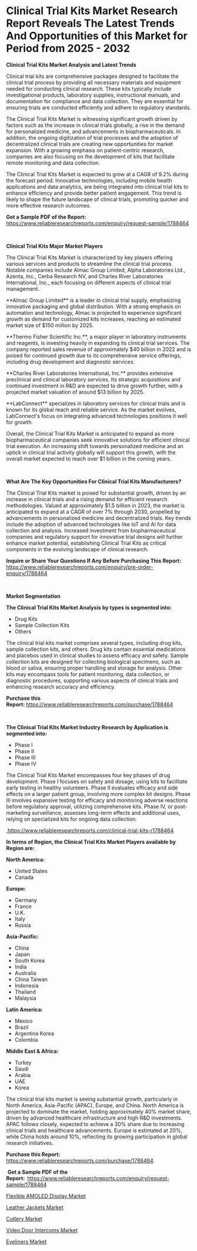 <p><h1>Clinical Trial Kits Market Research Report Reveals The Latest Trends And Opportunities of this Market for Period from 2025 - 2032</h1></p><p><strong>Clinical Trial Kits Market Analysis and Latest Trends</strong></p>
<p><p>Clinical trial kits are comprehensive packages designed to facilitate the clinical trial process by providing all necessary materials and equipment needed for conducting clinical research. These kits typically include investigational products, laboratory supplies, instructional manuals, and documentation for compliance and data collection. They are essential for ensuring trials are conducted efficiently and adhere to regulatory standards.</p><p>The Clinical Trial Kits Market is witnessing significant growth driven by factors such as the increase in clinical trials globally, a rise in the demand for personalized medicine, and advancements in biopharmaceuticals. In addition, the ongoing digitization of trial processes and the adoption of decentralized clinical trials are creating new opportunities for market expansion. With a growing emphasis on patient-centric research, companies are also focusing on the development of kits that facilitate remote monitoring and data collection.</p><p>The Clinical Trial Kits Market is expected to grow at a CAGR of 9.2% during the forecast period. Innovative technologies, including mobile health applications and data analytics, are being integrated into clinical trial kits to enhance efficiency and provide better patient engagement. This trend is likely to shape the future landscape of clinical trials, promoting quicker and more effective research outcomes.</p></p>
<p><strong>Get a Sample PDF of the Report:&nbsp;</strong> <a href="https://www.reliableresearchreports.com/enquiry/request-sample/1788464?utm_campaign=2641&utm_medium=2&utm_source=Github&utm_content=ia&utm_term=04032025&utm_id=clinical-trial-kits">https://www.reliableresearchreports.com/enquiry/request-sample/1788464</a></p>
<p>&nbsp;</p>
<p><strong>Clinical Trial Kits Major Market Players</strong></p>
<p><p>The Clinical Trial Kits Market is characterized by key players offering various services and products to streamline the clinical trial process. Notable companies include Almac Group Limited, Alpha Laboratories Ltd., Azenta, Inc., Cerba Research NV, and Charles River Laboratories International, Inc., each focusing on different aspects of clinical trial management.</p><p>**Almac Group Limited** is a leader in clinical trial supply, emphasizing innovative packaging and global distribution. With a strong emphasis on automation and technology, Almac is projected to experience significant growth as demand for customized kits increases, reaching an estimated market size of $150 million by 2025.</p><p>**Thermo Fisher Scientific Inc.**, a major player in laboratory instruments and reagents, is investing heavily in expanding its clinical trial services. The company reported sales revenue of approximately $40 billion in 2022 and is poised for continued growth due to its comprehensive service offerings, including drug development and diagnostic services.</p><p>**Charles River Laboratories International, Inc.** provides extensive preclinical and clinical laboratory services. Its strategic acquisitions and continued investment in R&D are expected to drive growth further, with a projected market valuation of around $13 billion by 2025.</p><p>**LabConnect** specializes in laboratory services for clinical trials and is known for its global reach and reliable service. As the market evolves, LabConnect's focus on integrating advanced technologies positions it well for growth.</p><p>Overall, the Clinical Trial Kits Market is anticipated to expand as more biopharmaceutical companies seek innovative solutions for efficient clinical trial execution. An increasing shift towards personalized medicine and an uptick in clinical trial activity globally will support this growth, with the overall market expected to reach over $1 billion in the coming years.</p></p>
<p>&nbsp;</p>
<p><strong>What Are The Key Opportunities For Clinical Trial Kits Manufacturers?</strong></p>
<p><p>The Clinical Trial Kits market is poised for substantial growth, driven by an increase in clinical trials and a rising demand for efficient research methodologies. Valued at approximately $1.5 billion in 2023, the market is anticipated to expand at a CAGR of over 7% through 2030, propelled by advancements in personalized medicine and decentralized trials. Key trends include the adoption of advanced technologies like IoT and AI for data collection and analysis. Increased investment from biopharmaceutical companies and regulatory support for innovative trial designs will further enhance market potential, establishing Clinical Trial Kits as critical components in the evolving landscape of clinical research.</p></p>
<p><strong>Inquire or Share Your Questions If Any Before Purchasing This Report:</strong> <a href="https://www.reliableresearchreports.com/enquiry/pre-order-enquiry/1788464?utm_campaign=2641&utm_medium=2&utm_source=Github&utm_content=ia&utm_term=04032025&utm_id=clinical-trial-kits">https://www.reliableresearchreports.com/enquiry/pre-order-enquiry/1788464</a></p>
<p>&nbsp;</p>
<p><strong>Market Segmentation</strong></p>
<p><strong>The Clinical Trial Kits Market Analysis by types is segmented into:</strong></p>
<p><ul><li>Drug Kits</li><li>Sample Collection Kits</li><li>Others</li></ul></p>
<p><p>The clinical trial kits market comprises several types, including drug kits, sample collection kits, and others. Drug kits contain essential medications and placebos used in clinical studies to assess efficacy and safety. Sample collection kits are designed for collecting biological specimens, such as blood or saliva, ensuring proper handling and storage for analysis. Other kits may encompass tools for patient monitoring, data collection, or diagnostic procedures, supporting various aspects of clinical trials and enhancing research accuracy and efficiency.</p></p>
<p><strong>Purchase this Report:&nbsp;</strong><a href="https://www.reliableresearchreports.com/purchase/1788464?utm_campaign=2641&utm_medium=2&utm_source=Github&utm_content=ia&utm_term=04032025&utm_id=clinical-trial-kits">https://www.reliableresearchreports.com/purchase/1788464</a></p>
<p>&nbsp;</p>
<p><strong>The Clinical Trial Kits Market Industry Research by Application is segmented into:</strong></p>
<p><ul><li>Phase I</li><li>Phase II</li><li>Phase III</li><li>Phase IV</li></ul></p>
<p><p>The Clinical Trial Kits Market encompasses four key phases of drug development. Phase I focuses on safety and dosage, using kits to facilitate early testing in healthy volunteers. Phase II evaluates efficacy and side effects on a larger patient group, involving more complex kit designs. Phase III involves expansive testing for efficacy and monitoring adverse reactions before regulatory approval, utilizing comprehensive kits. Phase IV, or post-marketing surveillance, assesses long-term effects and additional uses, relying on specialized kits for ongoing data collection.</p></p>
<p><a href="https://www.reliableresearchreports.com/clinical-trial-kits-r1788464?utm_campaign=2641&utm_medium=2&utm_source=Github&utm_content=ia&utm_term=04032025&utm_id=clinical-trial-kits">&nbsp;https://www.reliableresearchreports.com/clinical-trial-kits-r1788464</a></p>
<p><strong>In terms of Region, the Clinical Trial Kits Market Players available by Region are:</strong></p>
<p>
    <p> <strong> North America: </strong>
        <ul>
            <li>United States</li>
            <li>Canada</li>
        </ul>
        </p> 
    <p> <strong> Europe: </strong>
        <ul>
            <li>Germany</li>
            <li>France</li>
            <li>U.K.</li>
            <li>Italy</li>
            <li>Russia</li>
        </ul>
        </p> 
    <p> <strong> Asia-Pacific: </strong>
        <ul>
            <li>China</li>
            <li>Japan</li>
            <li>South Korea</li>
            <li>India</li>
            <li>Australia</li>
            <li>China Taiwan</li>
            <li>Indonesia</li>
            <li>Thailand</li>
            <li>Malaysia</li>
        </ul>
        </p> 
    <p> <strong> Latin America: </strong>
        <ul>
            <li>Mexico</li>
            <li>Brazil</li>
            <li>Argentina Korea</li>
            <li>Colombia</li>
        </ul>
        </p> 
    <p> <strong> Middle East & Africa: </strong>
        <ul>
            <li>Turkey</li>
            <li>Saudi</li>
            <li>Arabia</li>
            <li>UAE</li>
            <li>Korea</li>
        </ul>
    </p>
    </p>
<p><p>The clinical trial kits market is seeing substantial growth, particularly in North America, Asia-Pacific (APAC), Europe, and China. North America is projected to dominate the market, holding approximately 40% market share, driven by advanced healthcare infrastructure and high R&D investments. APAC follows closely, expected to achieve a 30% share due to increasing clinical trials and healthcare advancements. Europe is estimated at 20%, while China holds around 10%, reflecting its growing participation in global research initiatives.</p></p>
<p><strong>Purchase this Report: </strong><a href="https://www.reliableresearchreports.com/purchase/1788464?utm_campaign=2641&utm_medium=2&utm_source=Github&utm_content=ia&utm_term=04032025&utm_id=clinical-trial-kits">https://www.reliableresearchreports.com/purchase/1788464</a></p>
<p>&nbsp;<strong>Get a Sample PDF of the Report:&nbsp;&nbsp;</strong><a href="https://www.reliableresearchreports.com/enquiry/request-sample/1788464?utm_campaign=2641&utm_medium=2&utm_source=Github&utm_content=ia&utm_term=04032025&utm_id=clinical-trial-kits">https://www.reliableresearchreports.com/enquiry/request-sample/1788464</a></p>
<p><strong></strong></p>
<p><p><a href="https://www.linkedin.com/pulse/detailed-insights-competitive-landscape-flexible-amoled-5c6qf?utm_campaign=2641&utm_medium=2&utm_source=Github&utm_content=ia&utm_term=04032025&utm_id=clinical-trial-kits">Flexible AMOLED Display Market</a></p><p><a href="https://www.linkedin.com/pulse/growth-forecast-revenue-outlook-leather-jackets-market-isbaf?utm_campaign=2641&utm_medium=2&utm_source=Github&utm_content=ia&utm_term=04032025&utm_id=clinical-trial-kits">Leather Jackets Market</a></p><p><a href="https://www.linkedin.com/pulse/explore-cutlery-markets-growth-trajectory-average-selling-bn6we?utm_campaign=2641&utm_medium=2&utm_source=Github&utm_content=ia&utm_term=04032025&utm_id=clinical-trial-kits">Cutlery Market</a></p><p><a href="https://www.linkedin.com/pulse/video-door-intercoms-market-size-2025-2032-cagr-109-nx2wc?utm_campaign=2641&utm_medium=2&utm_source=Github&utm_content=ia&utm_term=04032025&utm_id=clinical-trial-kits">Video Door Intercoms Market</a></p><p><a href="https://www.linkedin.com/pulse/whats-driving-eyeliners-market-2025-2032-forecast-114-0ne7e?utm_campaign=2641&utm_medium=2&utm_source=Github&utm_content=ia&utm_term=04032025&utm_id=clinical-trial-kits">Eyeliners Market</a></p></p>